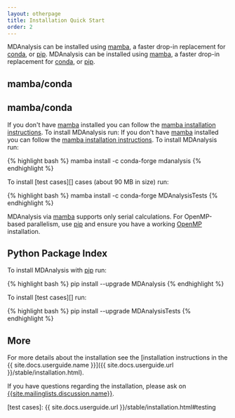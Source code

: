 ```yaml
---
layout: otherpage
title: Installation Quick Start
order: 2
---
```


MDAnalysis can be installed using [mamba][], a faster drop-in replacement for [conda][], or [pip][].
MDAnalysis can be installed using [mamba][], a faster drop-in replacement for [conda][], or [pip][].

## mamba/conda ##
## mamba/conda ##

If you don't have [mamba][] installed you can follow the [mamba installation instructions][]. 
To install MDAnalysis run:
If you don't have [mamba][] installed you can follow the [mamba installation instructions][]. 
To install MDAnalysis run:

{% highlight bash %}
mamba install -c conda-forge mdanalysis
{% endhighlight %}

To install [test cases][] cases (about 90 MB
in size) run: 

{% highlight bash %}
mamba install -c conda-forge MDAnalysisTests
{% endhighlight %}

MDAnalysis via [mamba][] supports only serial calculations. 
For OpenMP-based parallelism, use [pip][] and ensure you have 
a working [OpenMP][] installation.

## Python Package Index ##

To install MDAnalysis with [pip][] run:

{% highlight bash %}
pip install --upgrade MDAnalysis
{% endhighlight %}

To install [test cases][] run:

{% highlight bash %}
pip install --upgrade MDAnalysisTests
{% endhighlight %}

## More ##

For more details about the installation see the [installation instructions in the {{ site.docs.userguide.name }}]({{ site.docs.userguide.url }}/stable/installation.html).

If you have questions regarding the installation, please ask on
[{{site.mailinglists.discussion.name}}]({{site.mailinglists.discussion.url}}).

[pip]: https://pip.pypa.io/en/latest/
[mamba]:https://anaconda.org/conda-forge/mamba
[conda]: https://conda.io/
[mamba installation instructions]: https://mamba.readthedocs.io/en/latest/installation/mamba-installation.html
[OpenMP]: https://www.openmp.org/
[test cases]: {{ site.docs.userguide.url }}/stable/installation.html#testing
